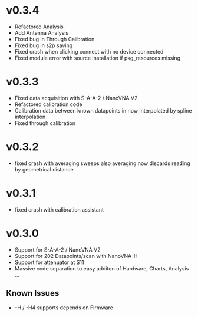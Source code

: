 v0.3.4
======

- Refactored Analysis
- Add Antenna Analysis
- Fixed bug in Through Calibration
- Fixed bug in s2p saving
- Fixed crash when clicking connect with no device connected
- Fixed module error with source installation if
  pkg\_resources missing

v0.3.3
======

- Fixed data acquisition with S-A-A-2 / NanoVNA V2
- Refactored calibration code
- Calibration data between known datapoints in now
  interpolated by spline interpolation
- Fixed through calibration 

v0.3.2
======

- fixed crash with averaging sweeps
  also averaging now discards reading by geometrical distance

v0.3.1
======

- fixed crash with calibration assistant

v0.3.0
======

- Support for S-A-A-2 / NanoVNA V2
- Support for 202 Datapoints/scan with NanoVNA-H
- Support for attenuator at S11
- Massive code separation to easy additon of
  Hardware, Charts, Analysis ...

Known Issues
------------

- -H / -H4 supports depends on Firmware

